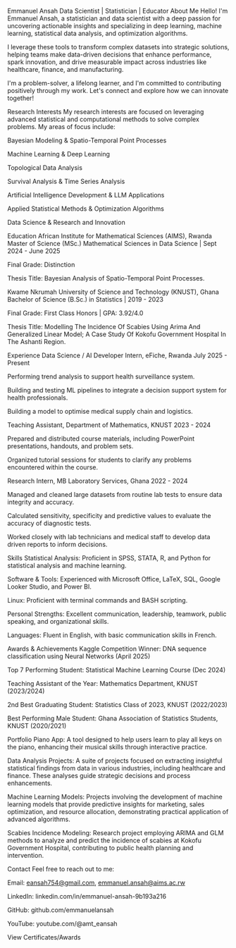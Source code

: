 Emmanuel Ansah
Data Scientist | Statistician | Educator
About Me
Hello! I'm Emmanuel Ansah, a statistician and data scientist with a deep passion for uncovering actionable insights and specializing in deep learning, machine learning, statistical data analysis, and optimization algorithms.

I leverage these tools to transform complex datasets into strategic solutions, helping teams make data-driven decisions that enhance performance, spark innovation, and drive measurable impact across industries like healthcare, finance, and manufacturing.

I'm a problem-solver, a lifelong learner, and I'm committed to contributing positively through my work. Let's connect and explore how we can innovate together!

Research Interests
My research interests are focused on leveraging advanced statistical and computational methods to solve complex problems. My areas of focus include:

Bayesian Modeling & Spatio-Temporal Point Processes

Machine Learning & Deep Learning

Topological Data Analysis

Survival Analysis & Time Series Analysis

Artificial Intelligence Development & LLM Applications

Applied Statistical Methods & Optimization Algorithms

Data Science & Research and Innovation

Education
African Institute for Mathematical Sciences (AIMS), Rwanda
Master of Science (MSc.) Mathematical Sciences in Data Science | Sept 2024 - June 2025

Final Grade: Distinction

Thesis Title: Bayesian Analysis of Spatio-Temporal Point Processes.

Kwame Nkrumah University of Science and Technology (KNUST), Ghana
Bachelor of Science (B.Sc.) in Statistics | 2019 - 2023

Final Grade: First Class Honors | GPA: 3.92/4.0

Thesis Title: Modelling The Incidence Of Scabies Using Arima And Generalized Linear Model; A Case Study Of Kokofu Government Hospital In The Ashanti Region.

Experience
Data Science / AI Developer Intern, eFiche, Rwanda
July 2025 - Present

Performing trend analysis to support health surveillance system.

Building and testing ML pipelines to integrate a decision support system for health professionals.

Building a model to optimise medical supply chain and logistics.

Teaching Assistant, Department of Mathematics, KNUST
2023 - 2024

Prepared and distributed course materials, including PowerPoint presentations, handouts, and problem sets.

Organized tutorial sessions for students to clarify any problems encountered within the course.

Research Intern, MB Laboratory Services, Ghana
2022 - 2024

Managed and cleaned large datasets from routine lab tests to ensure data integrity and accuracy.

Calculated sensitivity, specificity and predictive values to evaluate the accuracy of diagnostic tests.

Worked closely with lab technicians and medical staff to develop data driven reports to inform decisions.

Skills
Statistical Analysis: Proficient in SPSS, STATA, R, and Python for statistical analysis and machine learning.

Software & Tools: Experienced with Microsoft Office, LaTeX, SQL, Google Looker Studio, and Power BI.

Linux: Proficient with terminal commands and BASH scripting.

Personal Strengths: Excellent communication, leadership, teamwork, public speaking, and organizational skills.

Languages: Fluent in English, with basic communication skills in French.

Awards & Achievements
Kaggle Competition Winner: DNA sequence classification using Neural Networks (April 2025)

Top 7 Performing Student: Statistical Machine Learning Course (Dec 2024)

Teaching Assistant of the Year: Mathematics Department, KNUST (2023/2024)

2nd Best Graduating Student: Statistics Class of 2023, KNUST (2022/2023)

Best Performing Male Student: Ghana Association of Statistics Students, KNUST (2020/2021)

Portfolio
Piano App: A tool designed to help users learn to play all keys on the piano, enhancing their musical skills through interactive practice.

Data Analysis Projects: A suite of projects focused on extracting insightful statistical findings from data in various industries, including healthcare and finance. These analyses guide strategic decisions and process enhancements.

Machine Learning Models: Projects involving the development of machine learning models that provide predictive insights for marketing, sales optimization, and resource allocation, demonstrating practical application of advanced algorithms.

Scabies Incidence Modeling: Research project employing ARIMA and GLM methods to analyze and predict the incidence of scabies at Kokofu Government Hospital, contributing to public health planning and intervention.

Contact
Feel free to reach out to me:

Email: eansah754@gmail.com, emmanuel.ansah@aims.ac.rw

LinkedIn: linkedin.com/in/emmanuel-ansah-9b193a216

GitHub: github.com/emmanuelansah

YouTube: youtube.com/@amt_eansah

View Certificates/Awards
